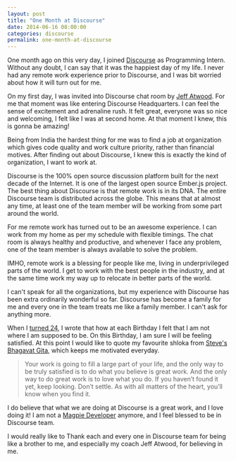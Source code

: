 ```yaml
---
layout: post
title: "One Month at Discourse"
date: 2014-06-16 08:00:00
categories: discourse
permalink: one-month-at-discourse
---
```


One month ago on this very day, I joined [Discourse](http://www.discourse.org/) as Programming Intern. Without any doubt, I can say that it was the happiest day of my life. I never had any remote work experience prior to Discourse, and I was bit worried about how it will turn out for me.

On my first day, I was invited into Discourse chat room by [Jeff Atwood](https://twitter.com/codinghorror). For me that moment was like entering Discourse Headquarters. I can feel the sense of excitement and adrenaline rush. It felt great, everyone was so nice and welcoming, I felt like I was at second home. At that moment I knew, this is gonna be amazing!

Being from India the hardest thing for me was to find a job at organization which gives code quality and work culture priority, rather than financial motives. After finding out about Discourse, I knew this is exactly the kind of  organization, I want to work at.

Discourse is the 100% open source discussion platform built for the next decade of the Internet. It is one of the largest open source Ember.js project. The best thing about Discourse is that remote work is in its DNA. The entire Discourse team is distributed across the globe. This means that at almost any time, at least one of the team member will be working from some part around the world.

For me remote work has turned out to be an awesome experience. I can work from my home as per my schedule with flexible timings. The chat room is always healthy and productive, and whenever I face any problem, one of the team member is always available to solve the problem.

IMHO, remote work is a blessing for people like me, living in underprivileged parts of the world. I get to work with the best people in the industry, and at the same time work my way up to relocate in better parts of the world.

I can't speak for all the organizations, but my experience with Discourse has been extra ordinarily wonderful so far. Discourse has become a family for me and every one in the team treats me like a family member. I can't ask for anything more.

When I [turned 24](http://blog.techapj.com/24-birthday), I wrote that how at each Birthday I felt that I am not where I am supposed to be. On this Birthday, I am sure I will be feeling satisfied. At this point I would like to quote my favourite shloka from [Steve's Bhagavat Gita](http://blog.techapj.com/steve-bhagavat-gita), which keeps me motivated everyday.

> Your work is going to fill a large part of your life, and the only way to be truly satisfied is to do what you believe is great work. And the only way to do great work is to love what you do. If you haven’t found it yet, keep looking. Don’t settle. As with all matters of the heart, you’ll know when you find it.

I do believe that what we are doing at Discourse is a great work, and I love doing it! I am not a [Magpie Developer](http://blog.techapj.com/coding-pleasure) anymore, and I feel blessed to be in Discourse team.

I would really like to Thank each and every one in Discourse team for being like a brother to me, and especially my coach Jeff Atwood, for believing in me.
